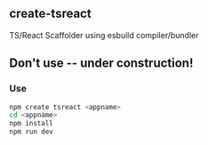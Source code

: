 ## create-tsreact
TS/React Scaffolder using esbuild compiler/bundler

## Don't use -- under construction!

### Use

```sh
npm create tsreact <appname>
cd <appname>
npm install
npm run dev
```
